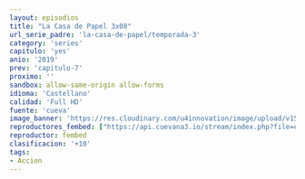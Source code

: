 ```yaml
---
layout: episodios
title: "La Casa de Papel 3x08"
url_serie_padre: 'la-casa-de-papel/temporada-3'
category: 'series'
capitulo: 'yes'
anio: '2019'
prev: 'capitulo-7'
proximo: ''
sandbox: allow-same-origin allow-forms
idioma: 'Castellano'
calidad: 'Full HD'
fuente: 'cueva'
image_banner: 'https://res.cloudinary.com/u4innovation/image/upload/v1563567323/casa3-banner-min_yqqryd.jpg'
reproductores_fembed: ["https://api.cuevana3.io/stream/index.php?file=ek5lbm9xYWNrS0xYMTZLa2xNbkdvY3ZTb3BtZng4TGp6ZFpobGFMUGtPSFQxYWFYWU1QUDFORGNwcVpnbEplc2xaTnJZSlRTMGViVTBxZGdsdEhPb3RqWGFXWnBtcFNsbHNLR2gzV3l3THVvd29aaVpzR21vNXpDaFhlSndaU2gwZE5uVmFuRHpkekkwbmVYcHNiR3JaV1lhMlZxa3BTbGxKdHlvcUxWMWRMWTNLT1hjTlhHNWMzSQ","Castellano","https://feurl.com/v/dm7n2fxngz6ky2z","Castellano","https://www.seriemega.site/v/d25lrhxjj3zpe-4","Castellano"]
reproductor: fembed
clasificacion: '+10'
tags:
- Accion
---
```












